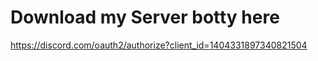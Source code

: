 #  Download my Server botty here 

https://discord.com/oauth2/authorize?client_id=1404331897340821504
